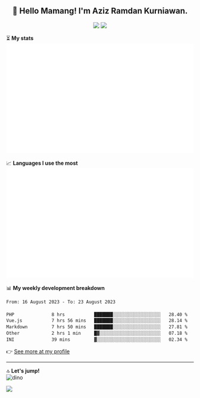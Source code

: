 <h2 align="center">👋 Hello Mamang! I'm Aziz Ramdan Kurniawan.</h2>  
<p align="center">
  <img src="https://komarev.com/ghpvc/?username=azizramdan">
  <img src="https://wakatime.com/badge/user/90056fa0-4c31-4eca-954e-2a3ac05896f9.svg">
</p>
    
⏳ **My stats**  
![](https://raw.githubusercontent.com/azizramdan/github-stats/master/generated/overview.svg#gh-dark-mode-only)

📈 **Languages I use the most**  
![](https://raw.githubusercontent.com/azizramdan/github-stats/master/generated/languages.svg#gh-dark-mode-only)

📊 **My weekly development breakdown**
<!--START_SECTION:waka-->

```txt
From: 16 August 2023 - To: 23 August 2023

PHP              8 hrs           ███████░░░░░░░░░░░░░░░░░░   28.40 %
Vue.js           7 hrs 56 mins   ███████░░░░░░░░░░░░░░░░░░   28.14 %
Markdown         7 hrs 50 mins   ███████░░░░░░░░░░░░░░░░░░   27.81 %
Other            2 hrs 1 min     █▓░░░░░░░░░░░░░░░░░░░░░░░   07.18 %
INI              39 mins         ▓░░░░░░░░░░░░░░░░░░░░░░░░   02.34 %
```

<!--END_SECTION:waka-->
👉 [See more at my profile](https://wakatime.com/@azizramdan)
***
🔝 **Let's jump!**  
![dino](https://raw.githubusercontent.com/azizramdan/azizramdan/master/dino.gif)  

![](https://hit.yhype.me/github/profile?user_id=27954794)
